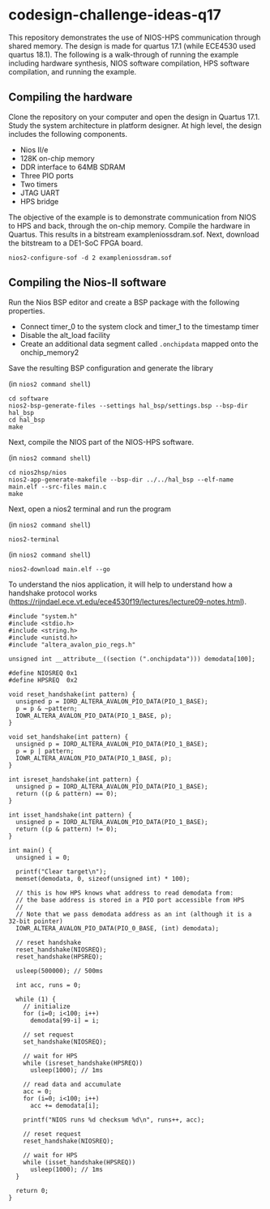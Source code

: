 # codesign-challenge-ideas-q17

This repository demonstrates the use of NIOS-HPS communication through shared memory. The design is made for quartus 17.1 (while ECE4530 used quartus 18.1). The following is a walk-through of running the example including hardware synthesis, NIOS software compilation, HPS software compilation, and running the example.

## Compiling the hardware

Clone the repository on your computer and open the design in Quartus 17.1. Study the system architecture in platform designer. At high level, the design includes the following components.

* Nios II/e 
* 128K on-chip memory
* DDR interface to 64MB SDRAM
* Three PIO ports
* Two timers
* JTAG UART
* HPS bridge

The objective of the example is to demonstrate communication from NIOS to HPS and back, through the on-chip memory.
Compile the hardware in Quartus. This results in a bitstream exampleniossdram.sof. Next, download the bitstream to a DE1-SoC FPGA board.

~~~
nios2-configure-sof -d 2 exampleniossdram.sof
~~~

## Compiling the Nios-II software

Run the Nios BSP editor and create a BSP package with the following properties.

* Connect timer_0 to the system clock and timer_1 to the timestamp timer
* Disable the alt_load facility
* Create an additional data segment called `.onchipdata` mapped onto the onchip_memory2

Save the resulting BSP configuration and generate the library

(in `nios2 command shell`)
~~~
cd software
nios2-bsp-generate-files --settings hal_bsp/settings.bsp --bsp-dir hal_bsp
cd hal_bsp
make
~~~

Next, compile the NIOS part of the NIOS-HPS software.

(in `nios2 command shell`)
~~~
cd nios2hsp/nios
nios2-app-generate-makefile --bsp-dir ../../hal_bsp --elf-name main.elf --src-files main.c
make
~~~

Next, open a nios2 terminal and run the program

(in `nios2 command shell`)
~~~
nios2-terminal
~~~

(in `nios2 command shell`)
~~~
nios2-download main.elf --go
~~~

To understand the nios application, it will help to understand how a handshake protocol works (https://rijndael.ece.vt.edu/ece4530f19/lectures/lecture09-notes.html).

~~~
#include "system.h"
#include <stdio.h>
#include <string.h>
#include <unistd.h>
#include "altera_avalon_pio_regs.h"

unsigned int __attribute__((section (".onchipdata"))) demodata[100];

#define NIOSREQ 0x1
#define HPSREQ  0x2

void reset_handshake(int pattern) {
  unsigned p = IORD_ALTERA_AVALON_PIO_DATA(PIO_1_BASE);
  p = p & ~pattern;
  IOWR_ALTERA_AVALON_PIO_DATA(PIO_1_BASE, p);
}

void set_handshake(int pattern) {
  unsigned p = IORD_ALTERA_AVALON_PIO_DATA(PIO_1_BASE);
  p = p | pattern;
  IOWR_ALTERA_AVALON_PIO_DATA(PIO_1_BASE, p);
}

int isreset_handshake(int pattern) {
  unsigned p = IORD_ALTERA_AVALON_PIO_DATA(PIO_1_BASE);
  return ((p & pattern) == 0);
}

int isset_handshake(int pattern) {
  unsigned p = IORD_ALTERA_AVALON_PIO_DATA(PIO_1_BASE);
  return ((p & pattern) != 0);
}

int main() {
  unsigned i = 0;

  printf("Clear target\n");
  memset(demodata, 0, sizeof(unsigned int) * 100);

  // this is how HPS knows what address to read demodata from:
  // the base address is stored in a PIO port accessible from HPS
  //
  // Note that we pass demodata address as an int (although it is a 32-bit pointer)
  IOWR_ALTERA_AVALON_PIO_DATA(PIO_0_BASE, (int) demodata);

  // reset handshake
  reset_handshake(NIOSREQ);
  reset_handshake(HPSREQ);

  usleep(500000); // 500ms

  int acc, runs = 0;

  while (1) {
    // initialize
    for (i=0; i<100; i++)
      demodata[99-i] = i;

    // set request
    set_handshake(NIOSREQ);

    // wait for HPS
    while (isreset_handshake(HPSREQ))
      usleep(1000); // 1ms

    // read data and accumulate
    acc = 0;
    for (i=0; i<100; i++)
      acc += demodata[i];

    printf("NIOS runs %d checksum %d\n", runs++, acc);

    // reset request
    reset_handshake(NIOSREQ);

    // wait for HPS
    while (isset_handshake(HPSREQ))
      usleep(1000); // 1ms
  }

  return 0;
}
~~~

